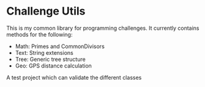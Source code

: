 # Challenge Utils

This is my common library for programming challenges.
It currently contains methods for the following:
- Math: Primes and CommonDivisors
- Text: String extensions
- Tree: Generic tree structure
- Geo: GPS distance calculation

A test project which can validate the different classes
